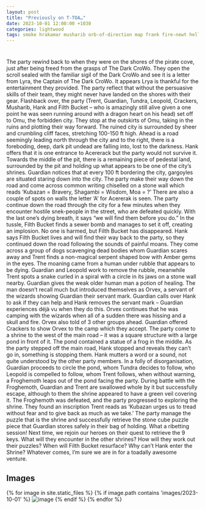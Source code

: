 ```yaml
---
layout: post
title: "Previously on T-TOA…"
date: 2023-10-01 12:00:00 +1030
categories: lightwood
tags: smoke hrakamar musharib orb-of-direction map frank fire-newt hellhound gremlin
---
```

#
The party rewind back to when they were on the shores of the pirate cove, just after being freed from the grasps of The Dark CroWo. They open the scroll sealed with the familiar sigil of the Dark CroWo and see it is a letter from Lyra, the Captain of The Dark CroWo. It appears Lrya is thankful for the entertainment they provided. The party reflect that without the persuasive skills of their team, they might never have landed on the shores with their gear.
Flashback over, the party (Trent, Guardian, Tundra, Leopold, Crackers, Musharib, Hank and Filth Bucket – who is amazingly still alive given a one point he was seen running around with a dragon heart on his head) set off to Omu, the forbidden city. They stop at the outskirts of Omu, taking in the ruins and plotting their way forward. The ruined city is surrounded by sheer and crumbling cliff faces, stretching 100-150 ft high. Ahead is a road seemingly leading north through the city and to the right, there is a foreboding, deep, dark pit undead are falling into, lost to the darkness. Hank offers that it is one entrance to Acererack but the party would not survive it. Towards the middle of the pit, there is a remaining piece of pedestal land, surrounded by the pit and holding up what appears to be one of the city’s shrines. Guardian notices that at every 100 ft bordering the city, gargoyles are situated staring down into the city. The party make their way down the road and come across common writing chiselled on a stone wall which reads ‘Kubazan = Bravery, Shagambi = Wisdom, Moa = ?’ There are also a couple of spots on walls the letter ‘A’ for Acererak is seen.
The party continue down the road through the city for a few minutes when they encounter hostile snek-people in the street, who are defeated quickly. With the last one’s dying breath, it says “we will find them before you do.” In the tussle, Filth Bucket finds a sewer bomb and manages to set it off, creating an implosion. No one is harmed, but Filth Bucket has disappeared. Hank says Filth Bucket lives and will find their way back to the party, so they continued down the road following the sounds of painful moans. They come across a group of dogs scavenging dead bodies whom Guardian scares away and Trent finds a non-magical serpent shaped bow with Amber gems in the eyes. The moaning came from a human under rubble that appears to be dying. Guardian and Leopold work to remove the rubble, meanwhile Trent spots a snake curled in a spiral with a circle in its jaws on a stone wall nearby. Guardian gives the weak older human man a potion of healing. The man doesn’t recall much but introduced themselves as Orvex, a servant of the wizards showing Guardian their servant mark. Guardian calls over Hank to ask if they can help and Hank removes the servant mark – Guardian experiences déjà vu when they do this. Orvex continues that he was camping with the wizards when all of a sudden there was hissing and a skull and fire. Orvex also told of 3 other groups ahead. Guardian offered Crackers to show Orvex to the camp which they accept.
The party come to a shrine to the west of the main road – it was a square structure with a large pond in front of it. The pond contained a statue of a frog in the middle. As the party stepped off the main road, Hank stopped and reveals they can’t go in, something is stopping them. Hank mutters a word or a sound, not quite understood by the other party members. In a folly of disorganisation, Guardian proceeds to circle the pond, whom Tundra decides to follow, who Leopold is compelled to follow, whom Trent follows, when without warning, a Froghemoth leaps out of the pond facing the party. During battle with the Froghemoth, Guardian and Trent are swallowed whole by it but successfully escape, although to them the shrine appeared to have a green veil covering it. The Froghemoth was defeated, and the party progressed to exploring the shrine. They found an inscription Trent reads as ‘Kubazan urges us to tread without fear and to give back as much as we take.’ The party manage the puzzle that is the shrine and successfully retrieve the stone cube puzzle piece that Guardian stores safely in their bag of holding.
What a ribetting session! Next time, we rejoin our heroes on their quest to retrieve the 9 keys. What will they encounter in the other shrines? How will they work out their puzzles? When will Filth Bucket resurface? Why can’t Hank enter the Shrine? Whatever comes, I’m sure we are in for a toadally awesome venture.

## Images
{% for image in site.static_files %}
{% if image.path contains 'images/2023-10-01' %}
<img src="{{image.path}}" alt="image" />
{% endif %}
{% endfor %}
